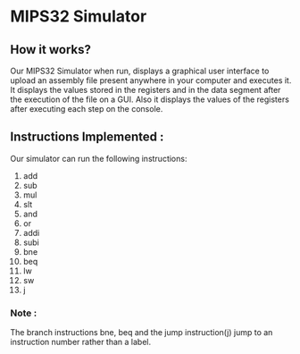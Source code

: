 # MIPS32 Simulator
## How it works?
Our MIPS32 Simulator when run, displays a graphical user interface to upload an assembly file present anywhere in your computer and executes it. It displays the values stored in the registers and in the data segment after the execution of the file on a GUI. Also it displays the values of the registers after executing each step on the console.

## Instructions Implemented :
Our simulator can run the following instructions:
1. add
2. sub
3. mul
4. slt
5. and
6. or
7. addi
8. subi
9. bne
10. beq
11. lw
12. sw
13. j 

### Note :
The branch instructions bne, beq and the jump instruction(j) jump to an instruction number rather than a label.
